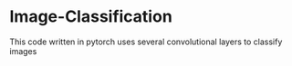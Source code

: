 # Image-Classification
This code written in pytorch uses several convolutional layers to classify images
